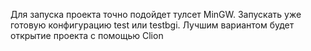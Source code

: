 Для запуска проекта точно подойдет тулсет MinGW. Запускать уже готовую конфигурацию test или testbgi. Лучшим вариантом будет открытие проекта с помощью Clion
